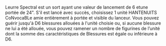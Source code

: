 Leurre Spectral est un sort ayant
une valeur de lancement de 6 etune
portée de 24". S'il est lancé avec succès,
choisissez 1 unité HANTENUITS
CoNvocaBLe amie entièrement à
portée et visible du lanceur. Vous
pouvez guérir jusqu'à D6 blessures
allouées à l'unité choisie ou, si
aucune blessure ne lui a été allouée,
vous pouvez ramener un nombre de
figurines de l’unité dont la somme des
caractéristiques de Blessures est égale
ou inférieure à D6.
